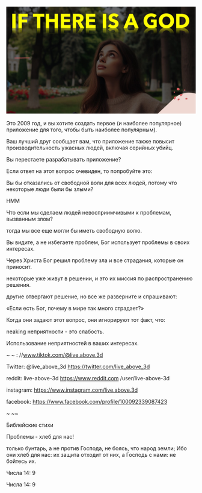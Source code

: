 ![Video cover image](../cover.jpg "cover photo")

Это 2009 год, и вы хотите создать первое (и наиболее популярное) приложение для того, чтобы быть наиболее популярным).

Ваш лучший друг сообщает вам, что приложение также повысит производительность ужасных людей, включая серийных убийц.

Вы перестаете разрабатывать приложение?

Если ответ на этот вопрос очевиден, то попробуйте это:

Вы бы отказались от свободной воли для всех людей, потому что некоторые люди были бы злыми?

HMM

Что если мы сделаем людей невосприимчивыми к проблемам, вызванным злом?

тогда мы все еще могли бы иметь свободную волю.

Вы видите, а не избегаете проблем, Бог использует проблемы в своих интересах.

Через Христа Бог решил проблему зла и все страдания, которые он приносит.

некоторые уже живут в решении, и это их миссия по распространению решения.

другие отвергают решение, но все же разверните и спрашивают:

«Если есть Бог, почему в мире так много страдает?»

Когда они задают этот вопрос, они игнорируют тот факт, что:

neaking неприятности - это слабость.

Использование неприятностей в ваших интересах.

~ ~ : //www.tiktok.com/@live.above.3d

Twitter: @live_above_3d https://twitter.com/live_above_3d

reddit: live-above-3d https://www.reddit.com /user/live-above-3d

instagram: https://www.instagram.com/live.above.3d

facebook: https://www.facebook.com/profile/100092339087423

~ ~~

Библейские стихи

Проблемы - хлеб для нас!

только бунтарь, а не против Господа, не боясь, что народ земли; Ибо они хлеб для нас: их защита отходит от них, а Господь с нами: не бойтесь их.

Числа 14: 9

Числа 14: 9